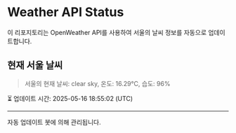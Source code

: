 
# Weather API Status

이 리포지토리는 OpenWeather API를 사용하여 서울의 날씨 정보를 자동으로 업데이트합니다.

## 현재 서울 날씨
> 서울의 현재 날씨: clear sky, 온도: 16.29°C, 습도: 96%

⏳ 업데이트 시간: 2025-05-16 18:55:02 (UTC)

---
자동 업데이트 봇에 의해 관리됩니다.
